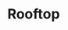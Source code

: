 --- 
title: "Rooftop"
publishdate: "2019-4-9T16:48:46+02:00"
src: "https://365manga.net/manga/rooftop"
image: "https://data.365manga.net/images/thumbnails/24207-rooftop.jpg"
description: "The 3rd oneshot in Yuri Tengoku Anthology. [From Lililicious]: In Rooftop, a girl confesses her love to her crush many, many times, but her crush thinks that she's just saying it out of pity."
---